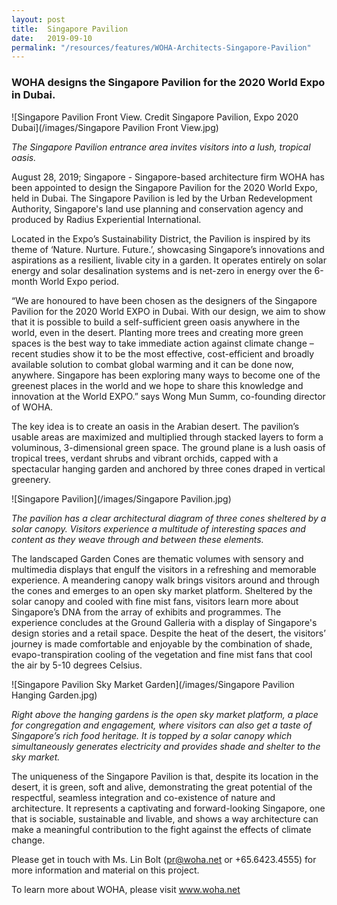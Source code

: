 ```yaml
---
layout: post
title:  Singapore Pavilion
date:   2019-09-10
permalink: "/resources/features/WOHA-Architects-Singapore-Pavilion"
---
```

### **WOHA designs the Singapore Pavilion for the 2020 World Expo in Dubai.**

![Singapore Pavilion Front View. Credit Singapore Pavilion, Expo 2020 Dubai](/images/Singapore Pavilion Front View.jpg)

*The Singapore Pavilion entrance area invites visitors into a lush, tropical oasis.*

August 28, 2019; Singapore - Singapore-based architecture firm WOHA has been appointed to design the Singapore Pavilion for the 2020 World Expo, held in Dubai. The Singapore Pavilion is led by the Urban Redevelopment Authority, Singapore's land use planning and conservation agency and produced by Radius Experiential International. 

Located in the Expo’s Sustainability District, the Pavilion is inspired by its theme of ‘Nature. Nurture. Future.’, showcasing Singapore’s innovations and aspirations as a resilient, livable city in a garden. It operates entirely on solar energy and solar desalination systems and is net-zero in energy over the 6-month World Expo period.

“We are honoured to have been chosen as the designers of the Singapore Pavilion for the 2020 World EXPO in Dubai. With our design, we aim to show that it is possible to build a self-sufficient green oasis anywhere in the world, even in the desert. Planting more trees and creating more green spaces is the best way to take immediate action against climate change – recent studies show it to be the most effective, cost-efficient and broadly available solution to combat global warming and it can be done now, anywhere. Singapore has been exploring many ways to become one of the greenest places in the world and we hope to share this knowledge and innovation at the World EXPO.” says Wong Mun Summ, co-founding director of WOHA.

The key idea is to create an oasis in the Arabian desert. The pavilion’s usable areas are maximized and multiplied through stacked layers to form a voluminous, 3-dimensional green space. The ground plane is a lush oasis of tropical trees, verdant shrubs and vibrant orchids, capped with a spectacular hanging garden and anchored by three cones draped in vertical greenery. 

![Singapore Pavilion](/images/Singapore Pavilion.jpg)

*The pavilion has a clear architectural diagram of three cones sheltered by a solar canopy. Visitors experience a multitude of interesting spaces and content as they weave through and between these elements.* 

The landscaped Garden Cones are thematic volumes with sensory and multimedia displays that engulf the visitors in a refreshing and memorable experience. A meandering canopy walk brings visitors around and through the cones and emerges to an open sky market platform. Sheltered by the solar canopy and cooled with fine mist fans, visitors learn more about Singapore’s DNA from the array of exhibits and programmes. The experience concludes at the Ground Galleria with a display of Singapore's design stories and a retail space. Despite the heat of the desert, the visitors’ journey is made comfortable and enjoyable by the combination of shade, evapo-transpiration cooling of the vegetation and fine mist fans that cool the air by 5-10 degrees Celsius.

![Singapore Pavilion Sky Market Garden](/images/Singapore Pavilion Hanging Garden.jpg)

*Right above the hanging gardens is the open sky market platform, a place for congregation and engagement, where visitors can also get a taste of Singapore’s rich food heritage. It is topped by a solar canopy which simultaneously generates electricity and provides shade and shelter to the sky market.*

The uniqueness of the Singapore Pavilion is that, despite its location in the desert, it is green, soft and alive, demonstrating the great potential of the respectful, seamless integration and co-existence of nature and architecture. It represents a captivating and forward-looking Singapore, one that is sociable, sustainable and livable, and shows a way architecture can make a meaningful contribution to the fight against the effects of climate change.

Please get in touch with Ms. Lin Bolt (pr@woha.net or +65.6423.4555) for more information and material on this project.

To learn more about WOHA, please visit www.woha.net

